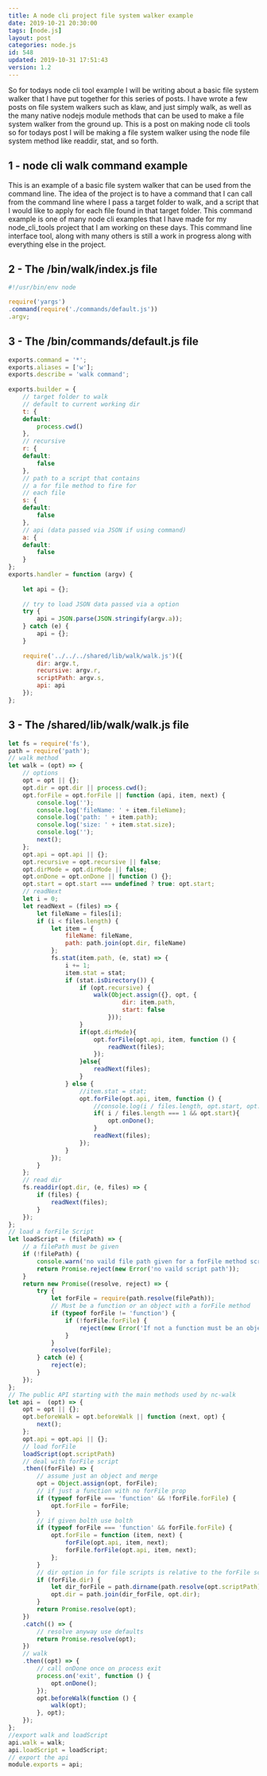 ```yaml
---
title: A node cli project file system walker example
date: 2019-10-21 20:30:00
tags: [node.js]
layout: post
categories: node.js
id: 548
updated: 2019-10-31 17:51:43
version: 1.2
---
```


So for todays node cli tool example I will be writing about a basic file system walker that I have put together for this series of posts. I have wrote a few posts on file system walkers such as klaw, and just simply walk, as well as the many native nodejs module methods that can be used to make a file system walker from the ground up. This is a post on making node cli tools so for todays post I will be making a file system walker using the node file system method like readdir, stat, and so forth.

<!-- more -->

## 1 - node cli walk command example

This is an example of a basic file system walker that can be used from the command line. The idea of the project is to have a command that I can call from the command line where I pass a target folder to walk, and a script that I would like to apply for each file found in that target folder. This command example is one of many node cli examples that I have made for my node_cli_tools project that I am working on these days. This command line interface tool, along with many others is still a work in progress along with everything else in the project.


## 2 - The /bin/walk/index.js file

```js
#!/usr/bin/env node

require('yargs')
.command(require('./commands/default.js'))
.argv;
```

## 3 - The /bin/commands/default.js file


```js
exports.command = '*';
exports.aliases = ['w'];
exports.describe = 'walk command';
 
exports.builder = {
    // target folder to walk
    // default to current working dir
    t: {
    default:
        process.cwd()
    },
    // recursive
    r: {
    default:
        false
    },
    // path to a script that contains
    // a for file method to fire for
    // each file
    s: {
    default:
        false
    },
    // api (data passed via JSON if using command)
    a: {
    default:
        false
    }
};
exports.handler = function (argv) {
 
    let api = {};
 
    // try to load JSON data passed via a option
    try {
        api = JSON.parse(JSON.stringify(argv.a));
    } catch (e) {
        api = {};
    }
 
    require('../../../shared/lib/walk/walk.js')({
        dir: argv.t,
        recursive: argv.r,
        scriptPath: argv.s,
        api: api
    });
};
```

## 3 - The /shared/lib/walk/walk.js file

```js
let fs = require('fs'),
path = require('path');
// walk method
let walk = (opt) => {
    // options
    opt = opt || {};
    opt.dir = opt.dir || process.cwd();
    opt.forFile = opt.forFile || function (api, item, next) {
        console.log('');
        console.log('fileName: ' + item.fileName);
        console.log('path: ' + item.path);
        console.log('size: ' + item.stat.size);
        console.log('');
        next();
    };
    opt.api = opt.api || {};
    opt.recursive = opt.recursive || false;
    opt.dirMode = opt.dirMode || false;
    opt.onDone = opt.onDone || function () {};
    opt.start = opt.start === undefined ? true: opt.start;
    // readNext
    let i = 0;
    let readNext = (files) => {
        let fileName = files[i];
        if (i < files.length) {
            let item = {
                fileName: fileName,
                path: path.join(opt.dir, fileName)
            };
            fs.stat(item.path, (e, stat) => {
                i += 1;
                item.stat = stat;
                if (stat.isDirectory()) {
                    if (opt.recursive) {
                        walk(Object.assign({}, opt, {
                                dir: item.path,
                                start: false
                            }));
                    }
                    if(opt.dirMode){
                        opt.forFile(opt.api, item, function () {
                            readNext(files);
                        });
                    }else{
                        readNext(files);
                    }
                } else {
                    //item.stat = stat;
                    opt.forFile(opt.api, item, function () {
                        //console.log(i / files.length, opt.start, opt.dir);
                        if( i / files.length === 1 && opt.start){
                            opt.onDone();
                        }
                        readNext(files);
                    });
                }
            });
        }
    };
    // read dir
    fs.readdir(opt.dir, (e, files) => {
        if (files) {
            readNext(files);
        }
    });
};
// load a forFile Script
let loadScript = (filePath) => {
    // a filePath must be given
    if (!filePath) {
        console.warn('no vaild file path given for a forFile method script. Running built in ForFile method.');
        return Promise.reject(new Error('no vaild script path'));
    }
    return new Promise((resolve, reject) => {
        try {
            let forFile = require(path.resolve(filePath));
            // Must be a function or an object with a forFile method
            if (typeof forFile != 'function') {
                if (!forFile.forFile) {
                    reject(new Error('If not a function must be an object with at least a forFile method'));
                }
            }
            resolve(forFile);
        } catch (e) {
            reject(e);
        }
    });
};
// The public API starting with the main methods used by nc-walk
let api =  (opt) => {
    opt = opt || {};
    opt.beforeWalk = opt.beforeWalk || function (next, opt) {
        next();
    };
    opt.api = opt.api || {};
    // load forFile
    loadScript(opt.scriptPath)
    // deal with forFile script
    .then((forFile) => {
        // assume just an object and merge
        opt = Object.assign(opt, forFile);
        // if just a function with no forFile prop
        if (typeof forFile === 'function' && !forFile.forFile) {
            opt.forFile = forFile;
        }
        // if given bolth use bolth
        if (typeof forFile === 'function' && forFile.forFile) {
            opt.forFile = function (item, next) {
                forFile(opt.api, item, next);
                forFile.forFile(opt.api, item, next);
            };
        }
        // dir option in for file scripts is relative to the forFile script
        if (forFile.dir) {
            let dir_forFile = path.dirname(path.resolve(opt.scriptPath));
            opt.dir = path.join(dir_forFile, opt.dir);
        }
        return Promise.resolve(opt);
    })
    .catch(() => {
        // resolve anyway use defaults
        return Promise.resolve(opt);
    })
    // walk
    .then((opt) => {
        // call onDone once on process exit
        process.on('exit', function () {
            opt.onDone();
        });
        opt.beforeWalk(function () {
            walk(opt);
        }, opt);
    });
};
//export walk and loadScript
api.walk = walk;
api.loadScript = loadScript;
// export the api
module.exports = api;
```